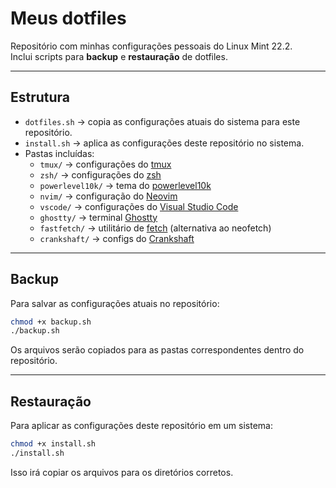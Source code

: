 # Meus dotfiles

Repositório com minhas configurações pessoais do Linux Mint 22.2.  
Inclui scripts para **backup** e **restauração** de dotfiles.

---

## Estrutura

- `dotfiles.sh` → copia as configurações atuais do sistema para este repositório.
- `install.sh` → aplica as configurações deste repositório no sistema.
- Pastas incluídas:
  - `tmux/` → configurações do [tmux](https://github.com/tmux/tmux)
  - `zsh/` → configurações do [zsh](https://www.zsh.org/)
  - `powerlevel10k/` → tema do [powerlevel10k](https://github.com/romkatv/powerlevel10k)
  - `nvim/` → configuração do [Neovim](https://neovim.io/)
  - `vscode/` → configurações do [Visual Studio Code](https://code.visualstudio.com/)
  - `ghostty/` → terminal [Ghostty](https://ghostty.org/)
  - `fastfetch/` → utilitário de [fetch](https://github.com/fastfetch-cli/fastfetch) (alternativa ao neofetch)
  - `crankshaft/` → configs do [Crankshaft](https://github.com/KraXen72/crankshaft)
  
---

## Backup

Para salvar as configurações atuais no repositório:

```bash
chmod +x backup.sh
./backup.sh
````

Os arquivos serão copiados para as pastas correspondentes dentro do repositório.

---

## Restauração

Para aplicar as configurações deste repositório em um sistema:

```bash
chmod +x install.sh
./install.sh
```

Isso irá copiar os arquivos para os diretórios corretos.
